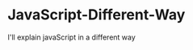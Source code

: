                                                                                                                                                                                                          
# JavaScript-Different-Way
I'll explain javaScript in a different way       
  









